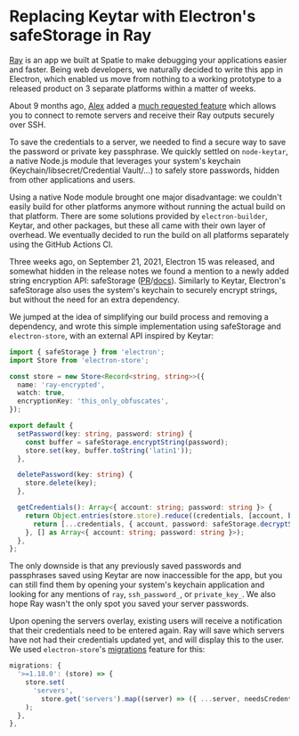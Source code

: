 # Replacing Keytar with Electron's safeStorage in Ray

[Ray](https://freek.dev/1868-introducing-ray-a-debugging-tool-for-pragmatic-developers) is an app we built at Spatie to make debugging your applications easier and faster. Being web developers, we naturally decided to write this app in Electron, which enabled us move from nothing to a working prototype to a released product on 3 separate platforms within a matter of weeks.

About 9 months ago, [Alex](https://alexvanderbist.com/) added a [much requested feature](https://freek.dev/1921-debug-apps-running-on-remote-servers-using-ray) which allows you to connect to remote servers and receive their Ray outputs securely over SSH.

To save the credentials to a server, we needed to find a secure way to save the password or private key passphrase. We quickly settled on `node-keytar`, a native Node.js module that leverages your system's keychain (Keychain/libsecret/Credential Vault/…) to safely store passwords, hidden from other applications and users.

Using a native Node module brought one major disadvantage: we couldn't easily build for other platforms anymore without running the actual build on that platform. There are some solutions provided by `electron-builder`, Keytar, and other packages, but these all came with their own layer of overhead. We eventually decided to run the build on all platforms separately using the GitHub Actions CI.

Three weeks ago, on September 21, 2021, Electron 15 was released, and somewhat hidden in the release notes we found a mention to a newly added string encryption API: safeStorage ([PR](https://github.com/electron/electron/pull/30430)/[docs](https://www.electronjs.org/docs/latest/api/safe-storage)). Similarly to Keytar, Electron's safeStorage also uses the system's keychain to securely encrypt strings, but without the need for an extra dependency.

We jumped at the idea of simplifying our build process and removing a dependency, and wrote this simple implementation using safeStorage and `electron-store`, with an external API inspired by Keytar:

```typescript
import { safeStorage } from 'electron';
import Store from 'electron-store';

const store = new Store<Record<string, string>>({
  name: 'ray-encrypted',
  watch: true,
  encryptionKey: 'this_only_obfuscates',
});

export default {
  setPassword(key: string, password: string) {
    const buffer = safeStorage.encryptString(password);
    store.set(key, buffer.toString('latin1'));
  },

  deletePassword(key: string) {
    store.delete(key);
  },

  getCredentials(): Array<{ account: string; password: string }> {
    return Object.entries(store.store).reduce((credentials, [account, buffer]) => {
      return [...credentials, { account, password: safeStorage.decryptString(Buffer.from(buffer, 'latin1')) }];
    }, [] as Array<{ account: string; password: string }>);
  },
};

```

The only downside is that any previously saved passwords and passphrases saved using Keytar are now inaccessible for the app, but you can still find them by opening your system's keychain application and looking for any mentions of `ray`, `ssh_password_`, or `private_key_`. We also hope Ray wasn't the only spot you saved your server passwords.

Upon opening the servers overlay, existing users will receive a notification that their credentials need to be entered again. Ray will save which servers have not had their credentials updated yet, and will display this to the user. We used `electron-store`'s [migrations](https://github.com/sindresorhus/electron-store#migrations) feature for this:

```typescript
migrations: {
  '>=1.18.0': (store) => {
    store.set(
      'servers',
        store.get('servers').map((server) => ({ ...server, needsCredentialsUpdate: true }))
    );
  },
},
```

